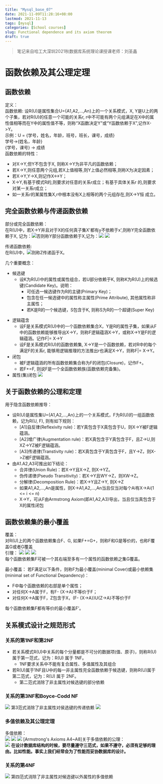 ```yaml
---
title: "Mysql_base_07"
date: 2021-11-09T11:28:16+08:00
lastmod: 2021-11-13
tags: [mysql]
categories: [School courses]
slug: Functional dependence and its axiom theorem
draft: true
---
```

> 笔记来自哈工大深圳2021秋数据库系统理论课授课老师：刘圣鑫

# 函数依赖及其公理定理
## 函数依赖
定义：   
函数依赖:
设R(U)是属性集合U={A1,A2,…,An}上的一个关系模式，X, Y是U上的两个子集，若对R(U)的任意一个可能的关系r, r中不可能有两个元组满足在X中的属性值相等而在Y中的属性值不等，则称“X函数决定Y”或“Y函数依赖于X”,记作X->Y。   
示例：U = {学号，姓名，年龄，班号，班长，课号，成绩}   
学号->{姓名，年龄}   
{学号，课号} -> 成绩   
函数依赖的特性：
* 对X->Y,但Y不包含于X, 则称X->Y为非平凡的函数依赖；
* 若X->Y,则任意两个元组,若X上值相等,则Y上值必然相等,则称X为决定因素；
* 若X->Y,Y->X,则记作X<->Y；
* X->Y,有基于模式R的,则要求对任意的关系r成立；有基于具体关系r 的,则要求对某一关系r成立；
* 如一关系r的某属性集X,r中根本没有X上相等的两个元组存在,则X->Y恒
成立。
## 完全函数依赖与传递函数依赖
部分或完全函数依赖：   
在R(U)中，若X->Y并且对于X的任何真子集X'都有y不依赖于x',则称Y完全函数依赖于X, 记为：![](https://raw.githubusercontent.com/JF-011101/Image_hosting_rep/main/20211112113023.png)否则称Y部分函数依赖于X,记为：![](https://raw.githubusercontent.com/JF-011101/Image_hosting_rep/main/20211112113050.png)
![](https://raw.githubusercontent.com/JF-011101/Image_hosting_rep/main/20211112113259.png)

传递函数依赖:   
在R(U)中，![](https://raw.githubusercontent.com/JF-011101/Image_hosting_rep/main/20211112113438.png)则称Z传递函于X。

几个重要概念：   
* 候选键
    * 设K为R(U)中的属性或属性组合，若U部分依赖于K, 则称K为R(U)上的候选键(Candidate Key)。说明：
        * 可任选一候选键作为R的主键(Primary Key)； 
        - 包含在任一候选键中的属性称主属性(Prime Attribute), 其他属性称非主属性；
        - 若K是R的一个候选键，S包含于K, 则称S为R的一个超键(Super Key)
- 逻辑蕴含
    - 设F是关系模式R(U)中的一个函数依赖集合X，Y是R的属性子集，如果从F中的函数依赖能够推导出X->Y，则称F逻辑蕴涵X->Y，或称X->Y是F的逻辑蕴涵。记作F|= X->Y
    - 设F是关系模式R(U)的函数依赖集, X->Y是一个函数依赖，若对R中的每个满足F的关系r, 能够用逻辑推理的方法推出r也满足X->Y，则称F|= X->Y。
- 闭包
    - 被F逻辑蕴涵的所有函数依赖集合称为F的闭包(Closure)，记作F+。
    - 若F+=F, 则说F是一个全函数依赖族(函数依赖完备集)。
- 属性(集)闭包
    ![](https://raw.githubusercontent.com/JF-011101/Image_hosting_rep/main/20211113085606.png)
## 关于函数依赖的公理和定理
用于隐含函数依赖推导：   
- 设R(U)是属性集U={A1,A2,…,An}上的一个关系模式，F为R(U)的一组函数依赖，记为R(U, F), 则有如下规则：
    - [A1]自反律(Reflexivity rule)：若Y真包含于X真包含于U，则X->Y被F逻辑蕴涵。
    - [A2]增广律(Augmentation rule)：若X真包含于Y真包含于F，且Z->U,则XZ->YZ被F逻辑蕴涵。
    - [A3]传递律(Transtivity rule)：若X真包含于Y真包含于F，且Y->Z，则X->Z被F逻辑蕴涵。
- 由A1.A2,A3可推出如下结论：
    - 合并律(Union Rule)：若X->Y且X->Z, 则X->YZ。
    - 伪传递律(Pseudo Transitivity)：若X->Y且WY->Z，则XW->Z。
    - 分解律(Decomposition Rule)：若X->Y且Z->Y, 则X->Z
    - 如果A1,A2,…,An是属性，则X->A1,A2,…,An当且仅当对每个Ai有X->Ai(1 <= i <= n)
    - X->Y，可从F由Armstrong Axiom(即A1,A2,A3)导出，当且仅当真包含于X的属性闭包 
## 函数依赖集的最小覆盖
覆盖：   
对R(U)上的两个函数依赖集合F、G, 如果F+=G+，则称F和G是等价的，也称F覆盖G或者G覆盖   
引理：
![](https://raw.githubusercontent.com/JF-011101/Image_hosting_rep/main/20211113090019.png)
![](https://raw.githubusercontent.com/JF-011101/Image_hosting_rep/main/20211113090446.png)
![](https://raw.githubusercontent.com/JF-011101/Image_hosting_rep/main/20211113090514.png)   
每个函数依赖集F可被一个其右端至多有一个属性的函数依赖之集G覆盖。

最小覆盖：
若F满足以下条件，则称F为最小覆盖(minimal Cover)或最小依赖集 
(minimal set of Functional Depandency)：   
- F中每个函数依赖的右部是单个属性；
- 对任何X->A属于F，有F- {X->A}不等价于F；
- 对任何X->A属于F，Z包含于X，(F- {X->A})U{Z->A}不等价于F

每个函数依赖集F都有等价的最小覆盖F’。

## 关系模式设计之规范形式
### 关系的第1NF和第2NF
- 若关系模式R(U)中关系的每个分量都是不可分的数据项(值、原子)，则称R(U)属于第一范式，记为：R(U) 属于 1NF。
    - 1NF要求关系中不能有复合属性、多值属性及其组合
- 若R(U)属于1NF且U中的每一非主属性完全函数依赖于候选键，则称R(U)属于第二范式，记为：R(U) 属于 2NF。
    - 第二范式消除了非主属性对候选键的部分依赖
### 关系的第3NF和Boyce-Codd NF
![](https://raw.githubusercontent.com/JF-011101/Image_hosting_rep/main/20211113093439.png)
第3范式消除了非主属性对侯选键的传递依赖
![](https://raw.githubusercontent.com/JF-011101/Image_hosting_rep/main/20211113093851.png)
### 多值依赖及其公理定理
多值依赖：   
![](https://raw.githubusercontent.com/JF-011101/Image_hosting_rep/main/20211113094234.png)
![](https://raw.githubusercontent.com/JF-011101/Image_hosting_rep/main/20211117113449.png)
![](https://raw.githubusercontent.com/JF-011101/Image_hosting_rep/main/20211113094342.png)
[Armstrong's Axioms A4~A8]关于多值依赖的公理：   
![](https://raw.githubusercontent.com/JF-011101/Image_hosting_rep/main/20211113094612.png)
**在设计数据库结构的时候，要尽量遵守三范式，如果不遵守，必须有足够的理由。比如性能。事实上我们经常会为了性能而妥协数据库的设计。**
### 关系的第4NF
![](https://raw.githubusercontent.com/JF-011101/Image_hosting_rep/main/20211113094422.png)
第四范式消除了非主属性对候选键以外属性的多值依赖

